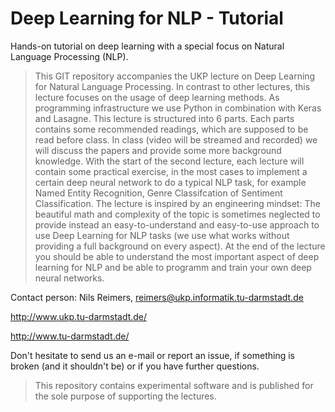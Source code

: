 # Deep Learning for NLP - Tutorial
Hands-on tutorial on deep learning with a special focus on Natural Language Processing (NLP).

>This GIT repository accompanies the UKP lecture on Deep Learning for Natural Language Processing.
In contrast to other lectures, this lecture focuses on the usage of deep learning methods. 
As programming infrastructure we use Python in combination with Keras and Lasagne.
This lecture is structured into 6 parts. Each parts contains some recommended readings, 
which are supposed to be read before class. In class (video will be streamed and recorded) we 
will discuss the papers and provide some more background knowledge. With the start of the second lecture, 
each lecture will contain some practical exercise, in the most cases to implement a certain deep neural
network to do a typical NLP task, for example Named Entity Recognition, Genre Classifcation of Sentiment 
Classification. The lecture is inspired by an engineering mindset: The beautiful math and complexity of 
the topic is sometimes neglected to provide instead an easy-to-understand and easy-to-use approach to 
use Deep Learning for NLP tasks (we use what works without providing a full background on every aspect).
At the end of the lecture you should be able to understand the most important aspect of deep learning 
for NLP and be able to programm and train your own deep neural networks.

Contact person: Nils Reimers, reimers@ukp.informatik.tu-darmstadt.de

http://www.ukp.tu-darmstadt.de/


http://www.tu-darmstadt.de/

Don't hesitate to send us an e-mail or report an issue, if something is broken (and it shouldn't be) or if you have further questions.

> This repository contains experimental software and is published for the sole purpose of supporting the lectures. 